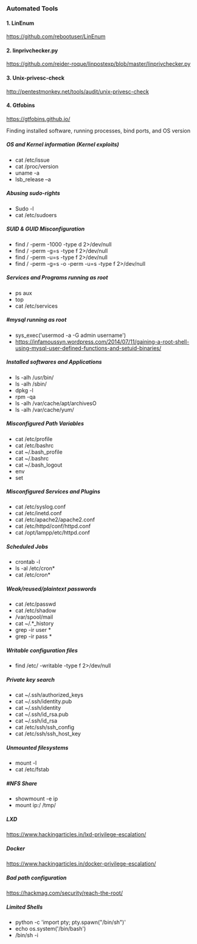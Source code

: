 






### Automated  Tools
#### 1.	 LinEnum
https://github.com/rebootuser/LinEnum
#### 2.	linprivchecker.py 
https://github.com/reider-roque/linpostexp/blob/master/linprivchecker.py
#### 3.	Unix-privesc-check
http://pentestmonkey.net/tools/audit/unix-privesc-check
#### 4.	Gtfobins
https://gtfobins.github.io/



Finding installed software, running processes, bind ports, and OS version
##### OS and Kernel information (Kernel exploits)
- cat /etc/issue
- cat /proc/version
- uname -a
- lsb_release –a


##### Abusing sudo-rights
- Sudo -l
- cat /etc/sudoers

##### SUID & GUID  Misconfiguration
- find / -perm -1000 -type d 2>/dev/null
- find / -perm -g=s -type f 2>/dev/null
- find / -perm -u=s -type f 2>/dev/null 
- find / -perm -g=s -o -perm -u=s -type f 2>/dev/null 

##### Services and Programs running as root
- ps aux
- top
- cat /etc/services
##### #mysql running as root
- sys_exec('usermod -a -G admin username')
- https://infamoussyn.wordpress.com/2014/07/11/gaining-a-root-shell-using-mysql-user-defined-functions-and-setuid-binaries/


##### Installed softwares and Applications
- ls -alh /usr/bin/
- ls -alh /sbin/
- dpkg -l
- rpm -qa
- ls -alh /var/cache/apt/archivesO
- ls -alh /var/cache/yum/


##### Misconfigured Path Variables
- cat /etc/profile
- cat /etc/bashrc
- cat ~/.bash_profile
- cat ~/.bashrc
- cat ~/.bash_logout
- env
- set

##### Misconfigured Services and Plugins
- cat /etc/syslog.conf
- cat /etc/inetd.conf
- cat /etc/apache2/apache2.conf
- cat /etc/httpd/conf/httpd.conf
- cat /opt/lampp/etc/httpd.conf

##### Scheduled Jobs
- crontab -l
- ls -al /etc/cron*
- cat /etc/cron*

##### Weak/reused/plaintext passwords
- cat /etc/passwd
- cat /etc/shadow
- /var/spool/mail
- cat ~/.*_history
- grep -ir user *
- grep -ir pass *

##### Writable configuration files
- find /etc/ -writable -type f 2>/dev/null

##### Private key search
- cat ~/.ssh/authorized_keys
- cat ~/.ssh/identity.pub
- cat ~/.ssh/identity
- cat ~/.ssh/id_rsa.pub
- cat ~/.ssh/id_rsa
- cat /etc/ssh/ssh_config
- cat /etc/ssh/ssh_host_key

##### Unmounted filesystems
- mount -l
- cat /etc/fstab
##### #NFS Share
- showmount -e ip
- mount ip:/ /tmp/

##### LXD 

https://www.hackingarticles.in/lxd-privilege-escalation/
	
##### Docker

https://www.hackingarticles.in/docker-privilege-escalation/

##### Bad path configuration

https://hackmag.com/security/reach-the-root/

##### Limited Shells
- python -c 'import pty; pty.spawn("/bin/sh")'
- echo os.system('/bin/bash')
- /bin/sh -i
